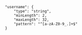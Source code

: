                 "username": {
                    "type": "string",
                    "minLength": 2,
                    "maxLength": 32,
                    "pattern": "^[a-zA-Z0-9_.]+$"
                }